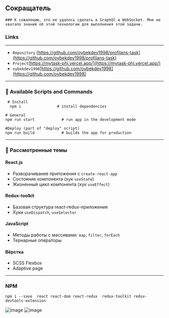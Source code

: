 ## Сокращатель 
```
### К сожалению, это не удалось сделать в GraphQl и WebSocket. Мне не хватало знаний об этой технологии для выполнения этой задачи.
```
###  Links
***
* `Repository` [https://github.com/oybekdev1998/profilans-task](https://github.com/oybekdev1998/profilans-task)
* `Project`[https://mytask-phi.vercel.app/](https://mytask-phi.vercel.app/)
* `oybekdev1998`[https://github.com/oybekdev1998](https://github.com/oybekdev1998)

***
### 🐶 Available Scripts and Commands
```
 # Install
  npm i                # install dependencies
```
```
# General
npm run start            # run app in the development mode
```
```
#Deploy (part of "deploy" script)
npm run build            # builds the app for production
```
---




### 🐼 Рассмотренные темы
#### React.js
* Разворачивание приложения с `create-react-app`
* Состояние компонента (хук `useState`)
* Жизненный цикл компонента (хук `useEffect`)



#### Redux-toolkit
* Базовая структура react-redux-приложения
* Хуки `useDispatch`, `useSelector`



#### JavaScript
* Методы работы с массивами: `map`, `filter`, `forEach`
* Тернарные операторы


#### Вёрстка
 
* SCSS Flexbox
* Adaptive page
***


### NPM
```
npm i --save  react react-dom react-redux  redux-toolkit redux-devtools-extension 
```
![image](https://user-images.githubusercontent.com/83628117/178228691-f8c1794e-6f39-40a6-ac89-103a7ba5d3e9.png)
![image](https://user-images.githubusercontent.com/83628117/178229240-9e73cb06-f15b-4a60-aa36-1c4980d6aa3f.png)

